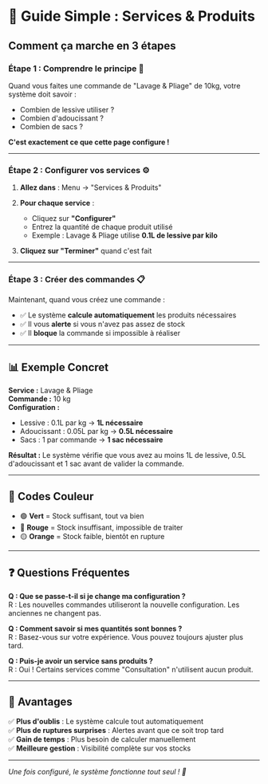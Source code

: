 # 🎯 Guide Simple : Services & Produits

## Comment ça marche en 3 étapes

### **Étape 1 : Comprendre le principe** 🤔
Quand vous faites une commande de "Lavage & Pliage" de 10kg, votre système doit savoir :
- Combien de lessive utiliser ? 
- Combien d'adoucissant ?
- Combien de sacs ?

**C'est exactement ce que cette page configure !**

---

### **Étape 2 : Configurer vos services** ⚙️

1. **Allez dans** : Menu → "Services & Produits"

2. **Pour chaque service** :
   - Cliquez sur **"Configurer"**
   - Entrez la quantité de chaque produit utilisé
   - Exemple : Lavage & Pliage utilise **0.1L de lessive par kilo**

3. **Cliquez sur "Terminer"** quand c'est fait

---

### **Étape 3 : Créer des commandes** 📋

Maintenant, quand vous créez une commande :
- ✅ Le système **calcule automatiquement** les produits nécessaires
- ✅ Il vous **alerte** si vous n'avez pas assez de stock
- ✅ Il **bloque** la commande si impossible à réaliser

---

## 📊 Exemple Concret

**Service :** Lavage & Pliage  
**Commande :** 10 kg  
**Configuration :**
- Lessive : 0.1L par kg → **1L nécessaire**
- Adoucissant : 0.05L par kg → **0.5L nécessaire**
- Sacs : 1 par commande → **1 sac nécessaire**

**Résultat :** Le système vérifie que vous avez au moins 1L de lessive, 0.5L d'adoucissant et 1 sac avant de valider la commande.

---

## 🎨 Codes Couleur

- 🟢 **Vert** = Stock suffisant, tout va bien
- 🔴 **Rouge** = Stock insuffisant, impossible de traiter
- 🟡 **Orange** = Stock faible, bientôt en rupture

---

## ❓ Questions Fréquentes

**Q : Que se passe-t-il si je change ma configuration ?**  
R : Les nouvelles commandes utiliseront la nouvelle configuration. Les anciennes ne changent pas.

**Q : Comment savoir si mes quantités sont bonnes ?**  
R : Basez-vous sur votre expérience. Vous pouvez toujours ajuster plus tard.

**Q : Puis-je avoir un service sans produits ?**  
R : Oui ! Certains services comme "Consultation" n'utilisent aucun produit.

---

## 🚀 Avantages

✅ **Plus d'oublis** : Le système calcule tout automatiquement  
✅ **Plus de ruptures surprises** : Alertes avant que ce soit trop tard  
✅ **Gain de temps** : Plus besoin de calculer manuellement  
✅ **Meilleure gestion** : Visibilité complète sur vos stocks  

---

*Une fois configuré, le système fonctionne tout seul ! 🎉*
